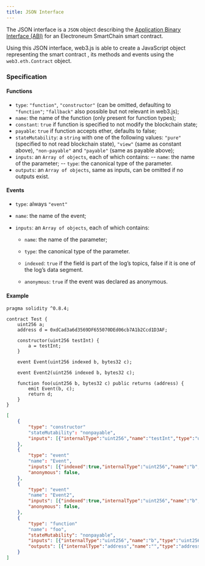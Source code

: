 ```yaml
---
title: JSON Interface
---
```


The JSON interface is a `JSON` object describing the [Application Binary Interface (ABI)](https://docs.soliditylang.org/en/develop/abi-spec.html) for an Electroneum SmartChain smart contract.

Using this JSON interface, web3.js is able to create a JavaScript object representing the smart contract , its methods and events using the `web3.eth.Contract` object.

### Specification

#### Functions

-   `type`: `"function"`, `"constructor"` (can be omitted, defaulting to `"function"`; `"fallback"` also possible but not relevant in web3.js);
-   `name`: the name of the function (only present for function types);
-   `constant`: `true` if function is specified to not modify the blockchain state;
-   `payable`: `true` if function accepts ether, defaults to false;
-   `stateMutability`: a `string` with one of the following values: `"pure"` (specified to not read blockchain state), `"view"` (same as constant above), `"non-payable"` and `"payable"` (same as payable above);
-   `inputs`: an `Array of objects`, each of which contains:
    -- `name`: the name of the parameter;
    -- `type`: the canonical type of the parameter.
-   `outputs`: an `Array of objects`, same as inputs, can be omitted if no outputs exist.

#### Events

-   `type`: always `"event"`
-   `name`: the name of the event;
-   `inputs`: an `Array of objects`, each of which contains:

    -   `name`: the name of the parameter;

    -   `type`: the canonical type of the parameter.

    -   `indexed`: `true` if the field is part of the log’s topics, false if it is one of the log’s data segment.

    -   `anonymous`: `true` if the event was declared as anonymous.

#### Example

```solidity title='Solidity Contract'
pragma solidity ^0.8.4;

contract Test {
	uint256 a;
	address d = 0xdCad3a6d3569DF655070DEd06cb7A1b2Ccd1D3AF;

	constructor(uint256 testInt) {
		a = testInt;
	}

	event Event(uint256 indexed b, bytes32 c);

	event Event2(uint256 indexed b, bytes32 c);

	function foo(uint256 b, bytes32 c) public returns (address) {
		emit Event(b, c);
		return d;
	}
}

```

```json title='Resulting JSON ABI'
[
    {
        "type": "constructor"
        "stateMutability": "nonpayable",
        "inputs": [{"internalType":"uint256","name":"testInt","type":"uint256"}],
    },
    {
        "type": "event"
        "name": "Event",
        "inputs": [{"indexed":true,"internalType":"uint256","name":"b","type":"uint256"},{"indexed":false,"internalType":"bytes32","name":"c","type":"bytes32"}],
        "anonymous": false,
    },
    {
        "type": "event"
        "name": "Event2",
        "inputs": [{"indexed":true,"internalType":"uint256","name":"b","type":"uint256"},{"indexed":false,"internalType":"bytes32","name":"c","type":"bytes32"}],
        "anonymous": false,
    },
    {
        "type": "function"
        "name": "foo",
        "stateMutability": "nonpayable",
        "inputs": [{"internalType":"uint256","name":"b","type":"uint256"},{"internalType":"bytes32","name":"c","type":"bytes32"}],
        "outputs": [{"internalType":"address","name":"","type":"address"}],
    }
]
```
